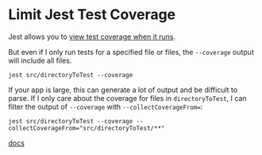 # Limit Jest Test Coverage

Jest allows you to [view test coverage when it runs](https://til.hashrocket.com/posts/fwoye7lps4-test-coverage-stats-with-jest). 

But even if I only run tests for a specified file or files, the `--coverage` output will include all files. 

```
jest src/directoryToTest --coverage
```

If your app is large, this can generate a lot of output and be difficult to parse. If I only care about the coverage for files in `directoryToTest`, I can filter the output of `--coverage`  with `--collectCoverageFrom=`:

```
jest src/directoryToTest --coverage --collectCoverageFrom="src/directoryToTest/**"
```

[docs](https://jestjs.io/docs/cli#--collectcoveragefromglob)
